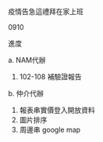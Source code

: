 疫情告急這禮拜在家上班

0910

進度

a. NAM代辦

   1. 102-108 補驗證報告

b. 仲介代辦

   1. 報表串實價登入開放資料
   2. 圖片排序
   3. 周邊串 google map
